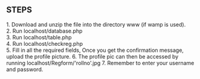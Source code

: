 <h2>STEPS</h2>
1. Download and unzip the file into the directory www (if wamp is used). <br>
2. Run localhost/database.php <br>
3. Run localhost/table.php <br>
4. Run localhost/checkreg.php <br>
5. Fill in all the required fields, Once you get the confirmation message, upload the profile picture.
6. The profile pic can then be accessed by running localhost/Regform/'rollno'.jpg 
7. Remember to enter your username and password.
